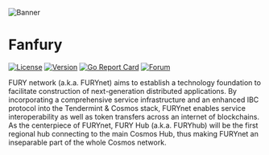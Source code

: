 ![Banner](https://raw.githubusercontent.com/fanfury-sports/fanfury/furyhub-1/docs/pics/download(1).jpg)

# Fanfury

[![License](https://img.shields.io/github/license/furynet/furyhub.svg)](https://github.com/furynet/furyhub/blob/master/LICENSE)
[![Version](https://img.shields.io/github/tag/furynet/furyhub.svg)](https://github.com/furynet/furyhub/releases)
[![Go Report Card](https://goreportcard.com/badge/github.com/furynet/furyhub)](https://goreportcard.com/report/github.com/furynet/furyhub)
[![Forum](https://img.shields.io/discourse/https/forum.furynet.org/topics.svg)](https://forum.furynet.org/)

FURY network (a.k.a. FURYnet) aims to establish a technology foundation to facilitate construction of next-generation distributed applications. By incorporating a comprehensive service infrastructure and an enhanced IBC protocol into the Tendermint & Cosmos stack, FURYnet enables service interoperability as well as token transfers across an internet of blockchains.
As the centerpiece of FURYnet, FURY Hub (a.k.a. FURYhub) will be the first regional hub connecting to the main Cosmos Hub, thus making FURYnet an inseparable part of the whole Cosmos network.
